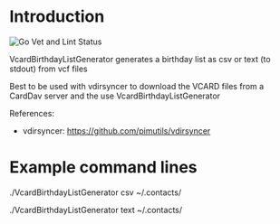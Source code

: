 # Introduction

![Go Vet and Lint Status](https://github.com/obsti8383/TestIdentityGenerator/actions/workflows/go_lint_vet_and_testBuild.yml/badge.svg)

VcardBirthdayListGenerator generates a birthday list as csv or text (to stdout) from vcf files

Best to be used with vdirsyncer to download the VCARD files from a CardDav server
and the use VcardBirthdayListGenerator

References:
- vdirsyncer: https://github.com/pimutils/vdirsyncer 

# Example command lines
 ./VcardBirthdayListGenerator csv ~/.contacts/

 ./VcardBirthdayListGenerator text ~/.contacts/

